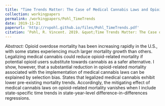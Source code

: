 ```yaml
---
title: "Time Trends Matter: The Case of Medical Cannabis Laws and Opioid Overdose Mortality"
collection: workingpapers
permalink: /workingpapers/Pohl_TimeTrends
date: 2019-11-21
paperurl: 'http://rvpohl.github.io/files/Pohl_TimeTrends.pdf'
citation: ‘Pohl, R. Vincent. 2019. &quot;Time Trends Matter: The Case of Medical Cannabis Laws and Opioid Overdose Mortality.&quot; Unpublished manuscript.'
---
```

<i>Abstract:</i> 
Opioid overdose mortality has been increasing rapidly in the U.S., with some states experiencing much larger mortality growth than others. Legalizing medical cannabis could reduce opioid-related mortality if potential opioid users substitute towards cannabis as a safer alternative. I show, however, that a substantial reduction in opioid-related mortality associated with the implementation of medical cannabis laws can be explained by selection bias. States that legalized medical cannabis exhibit lower pre-existing mortality trends. Accordingly, the mitigating effect of medical cannabis laws on opioid-related mortality vanishes when I include state-specific time trends in state-year-level difference-in-differences regressions.
